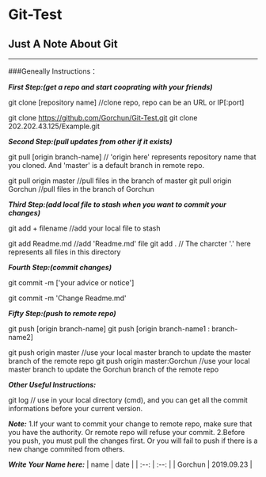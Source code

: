 # Git-Test
## Just A Note About Git
---
###Geneally Instructions：

***First Step:(get a repo and start cooprating with your friends)***

git clone [repository name]  //clone repo, repo can be an URL or IP[:port]

git clone https://github.com/Gorchun/Git-Test.git
git clone 202.202.43.125/Example.git


***Second Step:(pull updates from other if it exists)***

git pull [origin branch-name] // 'origin here' represents repository name that you cloned. And 'master' is a default branch in remote repo.

git pull origin master  //pull files in the branch of master 
git pull origin Gorchun //pull files in the branch of Gorchun


***Third Step:(add local file to stash when you want to commit your changes)***

git add + filename //add your local file to stash

git add Readme.md  //add 'Readme.md' file
git add . // The charcter '.' here represents all files in this directory


***Fourth Step:(commit changes)***

git commit -m ['your advice or notice']

git commit -m 'Change Readme.md'


***Fifty Step:(push to remote repo)***

git push [origin branch-name]
git push [origin branch-name1 : branch-name2]

git push origin master //use your local master branch to update the master branch of the remote repo
git push origin master:Gorchun //use your local master branch to update the Gorchun branch of the remote repo

***Other Useful Instructions:***

git log // use in your local directory (cmd), and you can get all the commit informations before your current version.

***Note:***
1.If your want to commit your change to remote repo, make sure that you have the authority. Or remote repo will refuse your commit.
2.Before you push, you must pull the changes first. Or you will fail to push if there is a new change commited from others.


***Write Your Name here:***
| name | date |
| :--: | :--: |
| Gorchun | 2019.09.23 |